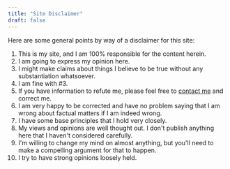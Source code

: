 ```yaml
---
title: "Site Disclaimer"
draft: false
---
```


Here are some general points by way of a disclaimer for this site:

1. This is my site, and I am 100% responsible for the content herein.
2. I am going to express my opinion here.
3. I might make claims about things I believe to be true without any substantiation whatsoever.
4. I am fine with #3.
5. If you have information to refute me, please feel free to [contact me](./contact) and correct me.
6. I am very happy to be corrected and have no problem saying that I am wrong about factual matters if I am indeed wrong.
7. I have some base principles that I hold very closely.
8. My views and opinions are well thought out. I don't publish anything here that I haven't considered carefully.
9. I'm willing to change my mind on almost anything, but you'll need to make a compelling argument for that to happen.
10. I try to have strong opinions loosely held.
